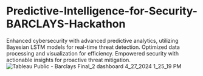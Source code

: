 # Predictive-Intelligence-for-Security-BARCLAYS-Hackathon
Enhanced cybersecurity with advanced predictive analytics, utilizing Bayesian LSTM models for real-time threat detection. Optimized data processing and visualization for efficiency. Empowered security with actionable insights for proactive threat mitigation.
![Tableau Public - Barclays Final_2 dashboard 4_27_2024 1_25_19 PM](https://github.com/atharvahire/Predictive-Intelligence-for-Security-BARCLAYS-Hackathon/assets/132013602/bb63f9d0-da2b-4ddf-ba37-8e94bd2dcaa9)
